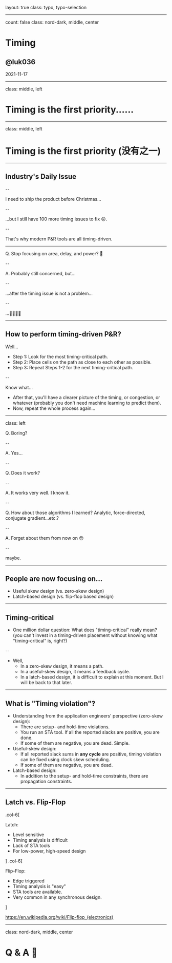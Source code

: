 layout: true
class: typo, typo-selection

---

count: false
class: nord-dark, middle, center

# Timing

## @luk036

2021-11-17

---

class: middle, left

# Timing is the first priority......

---

class: middle, left

# Timing is the first priority (没有之一)

---

## Industry's Daily Issue

--

I need to ship the product before Christmas...

--

...but I still have 100 more timing issues to fix 😖.

--

That's why modern P&R tools are all timing-driven.

---

Q. Stop focusing on area, delay, and power? 🤔

--

A. Probably still concerned, but...

--

...after the timing issue is not a problem...

--

...🙏🙏🙏🙏

---

## How to perform timing-driven P&R?

Well...

- Step 1: Look for the most timing-critical path.
- Step 2: Place cells on the path as close to each other as possible.
- Step 3: Repeat Steps 1-2 for the next timing-critical path.

--

Know what...

- After that, you'll have a clearer picture of the timing, or congestion, or whatever (probably you don't need machine learning to predict them).
- Now, repeat the whole process again...

---

class: left

Q. Boring?

--

A. Yes...

--

Q. Does it work?

--

A. It works very well. I know it.

--

Q. How about those algorithms I learned? Analytic, force-directed, conjugate gradient...etc.?

--

A. Forget about them from now on 😔

--

maybe.

---

## People are now focusing on...

- Useful skew design (vs. zero-skew design)
- Latch-based design (vs. flip-flop based design)

---

## Timing-critical

- One million dollar question: What does "timing-critical" really mean?
  (you can't invest in a timing-driven placement without knowing what "timing-critical" is, right?)

--

- Well,
  - In a zero-skew design, it means a path.
  - In a useful-skew design, it means a feedback cycle.
  - In a latch-based design, it is difficult to explain at this moment. But I will be back to that later.

---

## What is "Timing violation"?

- Understanding from the application engineers' perspective (zero-skew design):
  - There are setup- and hold-time violations.
  - You run an STA tool. If all the reported slacks are positive, you are done.
  - If some of them are negative, you are dead. Simple.
- Useful-skew design:
  - If all reported slack sums in **any cycle** are positive, timing violation can be fixed using clock skew scheduling.
  - If some of them are negative, you are dead.
- Latch-based design:
  - In addition to the setup- and hold-time constraints, there are propagation constraints.

---

## Latch vs. Flip-Flop

.col-6[

Latch:

- Level sensitive
- Timing analysis is difficult
- Lack of STA tools
- For low-power, high-speed design

]
.col-6[

Flip-Flop:

- Edge triggered
- Timing analysis is "easy"
- STA tools are available.
- Very common in any synchronous design.

]

<https://en.wikipedia.org/wiki/Flip-flop_(electronics)>

---

class: nord-dark, middle, center

# Q & A 🙋️
